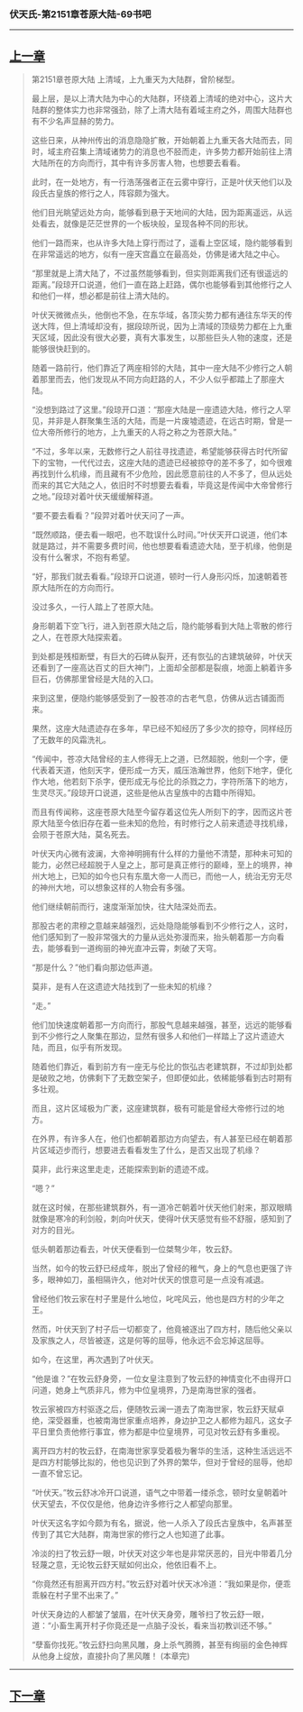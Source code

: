 ### 伏天氏-第2151章苍原大陆-69书吧

--------
[上一章](./557c382f561b0f13ac3e539552f0a501.md)
--------


>
>
>
>第2151章苍原大陆
>上清域，上九重天为大陆群，曾阶梯型。
>
>最上层，是以上清大陆为中心的大陆群，环绕着上清域的绝对中心，这片大陆群的整体实力也非常强劲，除了上清大陆有着域主府之外，周围大陆群也有不少名声显赫的势力。
>
>这些日来，从神州传出的消息隐隐扩散，开始朝着上九重天各大陆而去，同时，域主府召集上清域诸势力的消息也不胫而走，许多势力都开始前往上清大陆所在的方向而行，其中有许多厉害人物，也想要去看看。
>
>此时，在一处地方，有一行浩荡强者正在云雾中穿行，正是叶伏天他们以及段氏古皇族的修行之人，阵容颇为强大。
>
>他们目光眺望远处方向，能够看到悬于天地间的大陆，因为距离遥远，从远处看去，就像是茫茫世界的一个板块般，呈现各种不同的形状。
>
>他们一路而来，也从许多大陆上穿行而过了，遥看上空区域，隐约能够看到在非常遥远的地方，似有一座天宫矗立在最高处，仿佛是诸大陆之中心。
>
>“那里就是上清大陆了，不过虽然能够看到，但实则距离我们还有很遥远的距离。”段琼开口说道，他们一直在路上赶路，偶尔也能够看到其他修行之人和他们一样，想必都是前往上清大陆的。
>
>叶伏天微微点头，他倒也不急，在东华域，各顶尖势力都有通往东华天的传送大阵，但上清域却没有，据段琼所说，因为上清域的顶级势力都在上九重天区域，因此没有很大必要，真有大事发生，以那些巨头人物的速度，还是能够很快赶到的。
>
>随着一路前行，他们靠近了两座相邻的大陆，其中一座大陆不少修行之人朝着那里而去，他们发现从不同方向赶路的人，不少人似乎都踏上了那座大陆。
>
>“没想到路过了这里。”段琼开口道：“那座大陆是一座遗迹大陆，修行之人罕见，并非是人群聚集生活的大陆，而是一片废墟遗迹，在远古时期，曾是一位大帝所修行的地方，上九重天的人将之称之为苍原大陆。”
>
>“不过，多年以来，无数修行之人前往寻找遗迹，希望能够获得古时代所留下的宝物，一代代过去，这座大陆的遗迹已经被掠夺的差不多了，如今很难再找到什么机缘，而且藏有不少危险，因此愿意前往的人不多了，但从远处而来的其它大陆之人，依旧时不时想要去看看，毕竟这是传闻中大帝曾修行之地。”段琼对着叶伏天缓缓解释道。
>
>“要不要去看看？”段羿对着叶伏天问了一声。
>
>“既然顺路，便去看一眼吧，也不耽误什么时间。”叶伏天开口说道，他们本就是路过，并不需要多费时间，他也想要看看遗迹大陆，至于机缘，他倒是没有什么奢求，不抱有希望。
>
>“好，那我们就去看看。”段琼开口说道，顿时一行人身形闪烁，加速朝着苍原大陆所在的方向而行。
>
>没过多久，一行人踏上了苍原大陆。
>
>身形朝着下空飞行，进入到苍原大陆之后，隐约能够看到大陆上零散的修行之人，在苍原大陆探索着。
>
>到处都是残桓断壁，有巨大的石碑从裂开，还有恢弘的古建筑破碎，叶伏天还看到了一座高达百丈的巨大神门，上面却全部都是裂痕，地面上躺着许多巨石，仿佛那里曾经是大陆的入口。
>
>来到这里，便隐约能够感受到了一股苍凉的古老气息，仿佛从远古铺面而来。
>
>果然，这座大陆遗迹存在多年，早已经不知经历了多少次的掠夺，同样经历了无数年的风霜洗礼。
>
>“传闻中，苍凉大陆曾经的主人修得无上之道，已然超脱，他刻一个字，便代表着天道，他刻天字，便形成一方天，威压浩瀚世界，他刻下地字，便化作大地，他若刻下杀字，便形成无与伦比的杀戮之力，字符所落下的地方，生灵尽灭。”段琼开口说道，这些是他从古皇族中的古籍中所得知。
>
>而且有传闻称，这座苍原大陆至今留存着这位先人所刻下的字，因而这片苍原大陆至今依旧存在着一些未知的危险，有时修行之人前来遗迹寻找机缘，会陨于苍原大陆，莫名死去。
>
>叶伏天内心微有波澜，大帝神明拥有什么样的力量他不清楚，那种未可知的能力，必然已经超脱于人皇之上，那可是真正修行的巅峰，至上的境界，神州大地上，已知的如今也只有东凰大帝一人而已，而他一人，统治无穷无尽的神州大地，可以想象这样的人物会有多强。
>
>他们继续朝前而行，速度渐渐加快，往大陆深处而去。
>
>那股古老的肃穆之意越来越强烈，远处隐隐能够看到不少修行之人，这时，他们感知到了一股非常强大的力量从远处弥漫而来，抬头朝着那一方向看去，能够看到一道绚丽的神光直冲云霄，刺破了天穹。
>
>“那是什么？”他们看向那边低声道。
>
>莫非，是有人在这遗迹大陆找到了一些未知的机缘？
>
>“走。”
>
>他们加快速度朝着那一方向而行，那股气息越来越强，甚至，远远的能够看到不少修行之人聚集在那边，显然有很多人和他们一样踏上了这片遗迹大陆，而且，似乎有所发现。
>
>随着他们靠近，看到前方有一座无与伦比的恢弘古老建筑群，不过却到处都是破败之地，仿佛剩下了无数空架子，但即便如此，依稀能够看到古时期有多壮观。
>
>而且，这片区域极为广袤，这座建筑群，极有可能是曾经大帝修行过的地方。
>
>在外界，有许多人在，他们也都朝着那边方向望去，有人甚至已经在朝着那片区域迈步而行，想要进去看看发生了什么，是否又出现了机缘？
>
>莫非，此行来这里走走，还能探索到新的遗迹不成。
>
>“嗯？”
>
>就在这时候，在那些建筑群外，有一道冷芒朝着叶伏天他们射来，那双眼睛就像是寒冷的利剑般，刺向叶伏天，使得叶伏天感觉有些不舒服，感知到了对方的目光。
>
>低头朝着那边看去，叶伏天便看到一位桀骜少年，牧云舒。
>
>当然，如今的牧云舒已经成年，脱出了曾经的稚气，身上的气息也更强了许多，眼神如刀，虽相隔许久，他对叶伏天的恨意可是一点没有减退。
>
>曾经他们牧云家在村子里是什么地位，叱咤风云，他也是四方村的少年之王。
>
>然而，叶伏天到了村子后一切都变了，他竟被逐出了四方村，随后他父亲以及家族之人，尽皆被逐，这是何等的屈辱，他永远不会忘掉这屈辱。
>
>如今，在这里，再次遇到了叶伏天。
>
>“他是谁？”在牧云舒身旁，一位女皇注意到了牧云舒的神情变化不由得开口问道，她身上气质非凡，修为中位皇境界，乃是南海世家的强者。
>
>牧云家被四方村驱逐之后，便随牧云澜一道去了南海世家，牧云舒天赋卓绝，深受器重，也被南海世家重点培养，身边护卫之人都修为超凡，这女子平日里负责他修行事宜，修为都是中位皇境界，可见对牧云舒有多重视。
>
>离开四方村的牧云舒，在南海世家享受着极为奢华的生活，这种生活远远不是四方村能够比拟的，他也见识到了外界的繁华，但对于曾经的屈辱，他却一直不曾忘记。
>
>“叶伏天。”牧云舒冰冷开口说道，语气之中带着一缕杀念，顿时女皇朝着叶伏天望去，不仅仅是他，他身边许多修行之人都望向那里。
>
>叶伏天这名字如今颇为有名，据说，他一人杀入了段氏古皇族中，名声甚至传到了其它大陆群，南海世家的修行之人也知道了此事。
>
>冷淡的扫了牧云舒一眼，叶伏天对这少年也是非常厌恶的，目光中带着几分轻蔑之意，无论牧云舒天赋如何出众，他依旧看不上。
>
>“你竟然还有胆离开四方村。”牧云舒对着叶伏天冰冷道：“我如果是你，便乖乖躲在村子里不出来了。”
>
>叶伏天身边的人都皱了皱眉，在叶伏天身旁，雕爷扫了牧云舒一眼，道：“小畜生离开村子你竟还是一点脑子没长，看来当初教训还不够。”
>
>“孽畜你找死。”牧云舒扫向黑风雕，身上杀气腾腾，甚至有绚丽的金色神辉从他身上绽放，直接扑向了黑风雕！
>(本章完)
>
>

--------
[下一章](./ff07068d94674a9533bba3ed55b68f15.md)
--------
